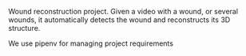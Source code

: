 Wound reconstruction project. Given a video with a wound, or several wounds, it automatically detects the wound and reconstructs its 3D structure.

We use pipenv for managing project requirements